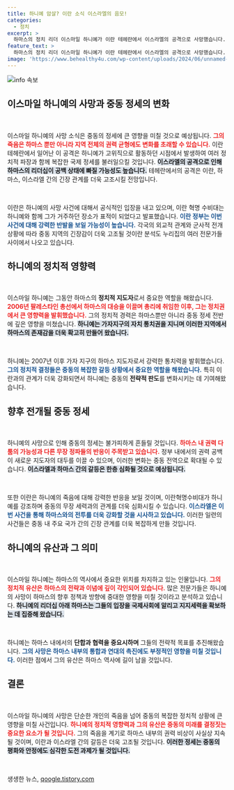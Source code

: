 ```yaml
---
title: 하니예 암살? 이란 소식 이스라엘의 음모!
categories:
  - 정치
excerpt: >
  하마스의 정치 리더 이스마일 하니예가 이란 테헤란에서 이스라엘의 공격으로 사망했습니다. 그의 죽음은 중동 정세에 큰 변화를 불러올 것으로 예상되며, 갈등의 긴장이 더욱 고조될 것으로 보입니다. 클릭해 더 자세한 내용을 알아보세요!
feature_text: >
  하마스의 정치 리더 이스마일 하니예가 이란 테헤란에서 이스라엘의 공격으로 사망했습니다. 그의 죽음은 중동 정세에 큰 변화를 불러올 것으로 예상되며, 갈등의 긴장이 더욱 고조될 것으로 보입니다. 클릭해 더 자세한 내용을 알아보세요!
image: 'https://www.behealthy4u.com/wp-content/uploads/2024/06/unnamed-file.png'
---
```


<p><img src="https://www.behealthy4u.com/wp-content/uploads/2024/06/unnamed-file.png" alt="info 속보" /></p>

<h2 data-ke-size="size26">이스마일 하니예의 사망과 중동 정세의 변화</h2>

<p data-ke-size="size16">&nbsp;</p>

<p>이스마일 하니예의 사망 소식은 중동의 정세에 큰 영향을 미칠 것으로 예상됩니다. <b><span style="color: #ee2323;">그의 죽음은 하마스 뿐만 아니라 지역 전체의 권력 균형에도 변화를 초래할 수 있습니다.</span></b> 이란 테헤란에서 일어난 이 공격은 하니예가 고위직으로 활동하던 시점에서 발생하여 여러 정치적 파장과 함께 복잡한 국제 정세를 불러일으킬 것입니다. <b><span style="background-color: #21538527;">이스라엘의 공격으로 인해 하마스의 리더십이 공백 상태에 빠질 가능성도 높습니다.</span></b> 테헤란에서의 공격은 이란, 하마스, 이스라엘 간의 긴장 관계를 더욱 고조시킬 전망입니다. </p>

<p data-ke-size="size16">&nbsp;</p>

<p>이란은 하니예의 사망 사건에 대해서 공식적인 입장을 내고 있으며, 이란 혁명 수비대는 하니예와 함께 그가 거주하던 장소가 표적이 되었다고 발표했습니다. <b><span style="color: #1a5490;">이란 정부는 이번 사건에 대해 강력한 반발을 보일 가능성이 높습니다.</span></b> 각국의 외교적 관계와 군사적 전개 상황에 따라 중동 지역의 긴장감이 더욱 고조될 것이란 분석도 누리집의 여러 전문가들 사이에서 나오고 있습니다. </p>

<h2 data-ke-size="size26">하니예의 정치적 영향력</h2>

<p data-ke-size="size16">&nbsp;</p>

<p>이스마일 하니예는 그동안 하마스의 <strong>정치적 지도자</strong>로서 중요한 역할을 해왔습니다. <b><span style="color: #ee2323;">2006년 팔레스타인 총선에서 하마스의 대승을 이끌며 총리에 취임한 이후, 그는 정치권에서 큰 영향력을 발휘했습니다.</span></b> 그의 정치적 경력은 하마스뿐만 아니라 중동 정세 전반에 깊은 영향을 미쳤습니다. <b><span style="background-color: #21538527;">하니예는 가자지구의 자치 통치권을 지니며 이러한 지역에서 하마스의 존재감을 더욱 확고히 만들어 왔습니다.</span></b> </p>

<p data-ke-size="size16">&nbsp;</p>

<p>하니예는 2007년 이후 가자 지구의 하마스 지도자로서 강력한 통치력을 발휘했습니다. <b><span style="color: #1a5490;">그의 정치적 결정들은 중동의 복잡한 갈등 상황에서 중요한 역할을 해왔습니다.</span></b> 특히 이란과의 관계가 더욱 강화되면서 하니예는 중동의 <strong>전략적 판도</strong>를 변화시키는 데 기여해왔습니다. </p>

<h2 data-ke-size="size26">향후 전개될 중동 정세</h2>

<p data-ke-size="size16">&nbsp;</p>

<p>하니예의 사망으로 인해 중동의 정세는 불가피하게 흔들릴 것입니다. <b><span style="color: #ee2323;">하마스 내 권력 다툼의 가능성과 다른 무장 정파들의 반응이 주목받고 있습니다.</span></b> 정부 내에서의 권력 공백이 새로운 지도자의 대두를 이끌 수 있으며, 이러한 변화는 중동 전역으로 확대될 수 있습니다. <b><span style="background-color: #21538527;">이스라엘과 하마스 간의 갈등은 한층 심화될 것으로 예상됩니다.</span></b> </p>

<p data-ke-size="size16">&nbsp;</p>

<p>또한 이란은 하니예의 죽음에 대해 강력한 반응을 보일 것이며, 이란혁명수비대가 하니예를 강조하며 중동의 무장 세력과의 관계를 더욱 심화시킬 수 있습니다. <b><span style="color: #1a5490;">이스라엘은 이번 사건을 통해 하마스와의 전투를 더욱 강화할 것을 시사하고 있습니다.</span></b> 이러한 일련의 사건들은 중동 내 주요 국가 간의 긴장 관계를 더욱 복잡하게 만들 것입니다. </p>

<h2 data-ke-size="size26">하니예의 유산과 그 의미</h2>

<p data-ke-size="size16">&nbsp;</p>

<p>이스마일 하니예는 하마스의 역사에서 중요한 위치를 차지하고 있는 인물입니다. <b><span style="color: #ee2323;">그의 정치적 유산은 하마스의 전략과 이념에 깊이 각인되어 있습니다.</span></b> 많은 전문가들은 하니예의 사망이 하마스의 향후 정책과 방향에 중대한 영향을 미칠 것이라고 분석하고 있습니다. <b><span style="background-color: #21538527;">하니예의 리더십 아래 하마스는 그들의 입장을 국제사회에 알리고 지지세력을 확보하는 데 집중해 왔습니다.</span></b> </p>

<p data-ke-size="size16">&nbsp;</p>

<p>하니예는 하마스 내에서의 <strong>단합과 협력을 중요시하며</strong> 그들의 전략적 목표를 추진해왔습니다. <b><span style="color: #1a5490;">그의 사망은 하마스 내부의 통합과 연대의 촉진에도 부정적인 영향을 미칠 것입니다.</span></b> 이러한 점에서 그의 유산은 하마스 역사에 길이 남을 것입니다. </p>

<h2 data-ke-size="size26">결론</h2>

<p data-ke-size="size16">&nbsp;</p>

<p>이스마일 하니예의 사망은 단순한 개인의 죽음을 넘어 중동의 복잡한 정치적 상황에 큰 영향을 미칠 사건입니다. <b><span style="color: #ee2323;">하니예의 정치적 영향력과 그의 유산은 중동의 미래를 결정짓는 중요한 요소가 될 것입니다.</span></b> 그의 죽음을 계기로 하마스 내부의 권력 비상이 사실상 지속될 것이며, 이란과 이스라엘 간의 갈등은 더욱 고조될 것입니다. <b><span style="background-color: #21538527;">이러한 정세는 중동의 평화와 안정에도 심각한 도전 과제가 될 것입니다.</span></b> </p>

<p data-ke-size="size16">&nbsp;</p>
생생한 뉴스, <a href="https://qoogle.tistory.com" rel="dofollow">qoogle.tistory.com</a>


